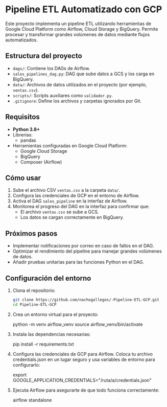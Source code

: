 # Pipeline ETL Automatizado con GCP

Este proyecto implementa un pipeline ETL utilizando herramientas de Google Cloud Platform como Airflow, Cloud Storage y BigQuery. Permite procesar y transformar grandes volúmenes de datos mediante flujos automatizados.

## Estructura del proyecto
- `dags/`: Contiene los DAGs de Airflow.
- `sales_pipelines_dag.py`: DAG que sube datos a GCS y los carga en BigQuery.
- `data/`: Archivos de datos utilizados en el proyecto (por ejemplo, `ventas.csv`).
- `scripts/`: Scripts auxiliares como `validador.py`.
- `.gitignore`: Define los archivos y carpetas ignorados por Git.

## Requisitos
- **Python 3.8+**
- Librerías:
  - pandas
- Herramientas configuradas en Google Cloud Platform:
  - Google Cloud Storage
  - BigQuery
  - Composer (Airflow)

## Cómo usar
1. Sube el archivo CSV `ventas.csv` a la carpeta `data/`.
2. Configura las credenciales de GCP en el entorno de Airflow.
3. Activa el DAG `sales_pipeline` en la interfaz de Airflow.
4. Monitorea el progreso del DAG en la interfaz para confirmar que:
   - El archivo `ventas.csv` se sube a GCS.
   - Los datos se cargan correctamente en BigQuery.


## Próximos pasos
- Implementar notificaciones por correo en caso de fallos en el DAG.
- Optimizar el rendimiento del pipeline para manejar grandes volúmenes de datos.
- Añadir pruebas unitarias para las funciones Python en el DAG.


## Configuración del entorno

1. Clona el repositorio:
   ```bash
   git clone https://github.com/nachogallegos/-Pipeline-ETL-GCP.git
   cd Pipeline-ETL-GCP

2. Crea un entorno virtual para el proyecto:

    python -m venv airflow_venv
    source airflow_venv/bin/activate

3. Instala las dependencias necesarias:

    pip install -r requirements.txt

4. Configura las credenciales de GCP para Airflow. Coloca tu archivo credentials.json en un lugar seguro y usa variables de entorno para configurarlo:

    export GOOGLE_APPLICATION_CREDENTIALS="/ruta/a/credentials.json"

5. Ejecuta Airflow para asegurarte de que todo funciona correctamente:

    airflow standalone
